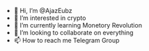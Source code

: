 - 👋 Hi, I’m @AjazEubz
- 👀 I’m interested in crypto
- 🌱 I’m currently learning Monetory Revolution 
- 💞️ I’m looking to collaborate on everything
- 📫 How to reach me Telegram Group

<!---
AjazEubz/AjazEubz is a ✨ special ✨ repository because its `README.md` (this file) appears on your GitHub profile.
You can click the Preview link to take a look at your changes.
--->
